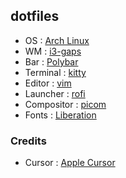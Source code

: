 ## dotfiles

- OS : [Arch Linux](https://archlinux.org/)
- WM : [i3-gaps](https://github.com/Airblader/i3/)
- Bar : [Polybar](https://github.com/polybar/polybar)
- Terminal : [kitty](https://sw.kovidgoyal.net/kitty/)
- Editor : [vim](https://www.vim.org/)
- Launcher : [rofi](https://github.com/davatorium/rofi)
- Compositor : [picom](https://github.com/yshui/picom)
- Fonts : [Liberation](https://github.com/liberationfonts/liberation-fonts)


### Credits

- Cursor : [Apple Cursor](https://github.com/ful1e5/apple_cursor)
